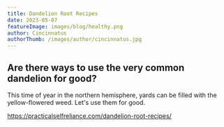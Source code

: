 ```yaml
---
title: Dandelion Root Recipes
date: 2023-05-07
featureImage: images/blog/healthy.png
author: Cincinnatus
authorThumb: /images/author/cincinnatus.jpg
---
```


## Are there ways to use the very common dandelion for good?

This time of year in the northern hemisphere, yards can be filled with the yellow-flowered weed. Let's use them for good.

https://practicalselfreliance.com/dandelion-root-recipes/

